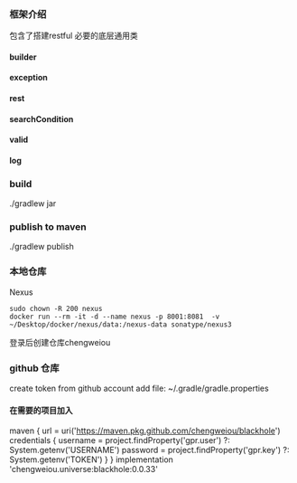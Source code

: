 ### 框架介绍
包含了搭建restful 必要的底层通用类
#### builder
#### exception
#### rest
#### searchCondition
#### valid
#### log

### build
./gradlew jar

### publish to maven
./gradlew publish

### 本地仓库
Nexus
```
sudo chown -R 200 nexus
docker run --rm -it -d --name nexus -p 8001:8081  -v ~/Desktop/docker/nexus/data:/nexus-data sonatype/nexus3
```
登录后创建仓库chengweiou

### github 仓库
create token from github account
add file: ~/.gradle/gradle.properties

#### 在需要的项目加入
maven {
            url = uri('https://maven.pkg.github.com/chengweiou/blackhole')
            credentials {
                username = project.findProperty('gpr.user') ?: System.getenv('USERNAME')
                password = project.findProperty('gpr.key') ?: System.getenv('TOKEN')
            }
        }
implementation 'chengweiou.universe:blackhole:0.0.33'

